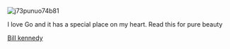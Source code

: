 
![j73punuo74b81](https://user-images.githubusercontent.com/78127468/164942479-5c0f9854-ddb0-4bea-81ca-917e192a4a0e.jpg)


I love Go and it has a special place on my heart. Read this for pure beauty

[Bill kennedy](https://www.ardanlabs.com/blog/2015/09/composition-with-go.html)

